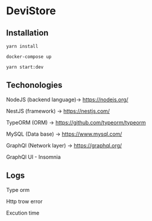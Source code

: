 # DeviStore

## Installation

`yarn install`

`docker-compose up`

`yarn start:dev`


## Techonologies

NodeJS (backend language)-> https://nodejs.org/

NestJS (framework) -> https://nestjs.com/

TypeORM (ORM) -> https://github.com/typeorm/typeorm

MySQL (Data base) -> https://www.mysql.com/

GraphQl (Network layer) -> https://graphql.org/

GraphQl UI - Insomnia

## Logs
Type orm 

Http trow error

Excution time


